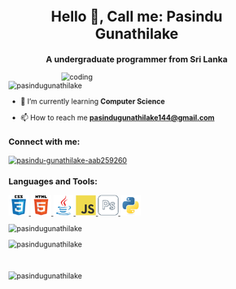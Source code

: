 <h1 align="center">Hello 👋, Call me: Pasindu Gunathilake</h1>
<h3 align="center">A undergraduate programmer from Sri Lanka</h3>
<image align="right" alt="coding" width="400" src="https://gifdb.com/images/high/coding-animated-laptop-flow-stream-ja04010rm5o68zfk.gif">

<p align="left"> <img src="https://komarev.com/ghpvc/?username=pasindugunathilake&label=Profile%20views&color=0e75b6&style=flat" alt="pasindugunathilake" /> </p>

- 🌱 I’m currently learning **Computer Science**

- 📫 How to reach me **pasindugunathilake144@gmail.com**

<h3 align="left">Connect with me:</h3>
<p align="left">
<a href="https://linkedin.com/in/pasindu-gunathilake-aab259260" target="blank"><img align="center" src="https://raw.githubusercontent.com/rahuldkjain/github-profile-readme-generator/master/src/images/icons/Social/linked-in-alt.svg" alt="pasindu-gunathilake-aab259260" height="30" width="40" /></a>
</p>

<h3 align="left">Languages and Tools:</h3>
<p align="left"> <a href="https://www.w3schools.com/css/" target="_blank" rel="noreferrer"> <img src="https://raw.githubusercontent.com/devicons/devicon/master/icons/css3/css3-original-wordmark.svg" alt="css3" width="40" height="40"/> </a> <a href="https://www.w3.org/html/" target="_blank" rel="noreferrer"> <img src="https://raw.githubusercontent.com/devicons/devicon/master/icons/html5/html5-original-wordmark.svg" alt="html5" width="40" height="40"/> </a> <a href="https://www.java.com" target="_blank" rel="noreferrer"> <img src="https://raw.githubusercontent.com/devicons/devicon/master/icons/java/java-original.svg" alt="java" width="40" height="40"/> </a> <a href="https://developer.mozilla.org/en-US/docs/Web/JavaScript" target="_blank" rel="noreferrer"> <img src="https://raw.githubusercontent.com/devicons/devicon/master/icons/javascript/javascript-original.svg" alt="javascript" width="40" height="40"/> </a> <a href="https://www.photoshop.com/en" target="_blank" rel="noreferrer"> <img src="https://raw.githubusercontent.com/devicons/devicon/master/icons/photoshop/photoshop-line.svg" alt="photoshop" width="40" height="40"/> </a> <a href="https://www.python.org" target="_blank" rel="noreferrer"> <img src="https://raw.githubusercontent.com/devicons/devicon/master/icons/python/python-original.svg" alt="python" width="40" height="40"/> </a> </p>

<p><img align="left" src="https://github-readme-stats.vercel.app/api/top-langs?username=pasindugunathilake&show_icons=true&locale=en&layout=compact" alt="pasindugunathilake" /></p><br>

<p>&nbsp;<img align="left" src="https://github-readme-stats.vercel.app/api?username=pasindugunathilake&show_icons=true&locale=en" alt="pasindugunathilake" /></p><br>

<p><img align="left" src="https://github-readme-streak-stats.herokuapp.com/?user=pasindugunathilake&" alt="pasindugunathilake" /></p>
